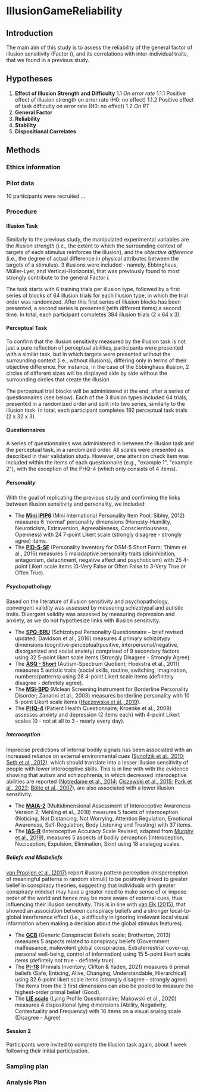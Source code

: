 # IllusionGameReliability

## Introduction 
The main aim of this study is to assess the reliability of the general factor of illusion sensitivity (Factor *i*), and its correlations with inter-individual traits, that we found in a previous study.

## Hypotheses

1. **Effect of Illusion Strength and Difficulty**
1.1 *On error rate*
1.1.1 Positive effect of illusion strength on error rate (H0: no effect)
1.1.2 Positive effect of task difficulty on error rate (H0: no effect)
1.2 *On RT*
2. **General Factor**
3. **Reliability**
4. **Stability**
5. **Dispositional Correlates**

## Methods

### Ethics information

### Pilot data

10 participants were recruited ...

### Procedure

#### Illusion Task

Similarly to the previous study, the manipulated experimental variables are the *illusion strength* (i.e., the extent to which the surrounding context of targets of each stimulus reinforces the illusion), and the *objective difference* (i.e., the degree of actual difference in physical attributes between the targets of a stimulus). 3 illusions were included - namely, Ebbinghaus, Müller-Lyer, and Vertical-Horizontal, that was previously found to most strongly contribute to the general Factor *i*.

The task starts with 6 training trials per illusion type, followed by a first series of blocks of 64 illusion trials for each illusion type, in which the trial order was randomized. After this first series of illusion blocks has been presented, a second series is presented (with different items) a second time. In total, each participant completes 384 illusion trials (2 x 64 x 3).

#### Perceptual Task

To confirm that the illusion sensitivity measured by the illusion task is not just a pure reflection of perceptual abilities, participants were presented with a similar task, but in which targets were presented without the surrounding context (i.e., without illusions), differing only in terms of their objective difference. For instance, in the case of the Ebbinghaus illusion, 2 circles of different sizes will be displayed side by side without the surrounding circles that create the illusion.

The perceptual trial blocks will be administered at the end, after a series of questionnaires (see below). Each of the 3 illusion types included 64 trials, presented in a randomized order and split into two series, similarly to the illusion task. In total, each participant completes 192 perceptual task trials (2 x 32 x 3).

#### Questionnaires

A series of questionnaires was administered in between the illusion task and the perceptual task, in a randomized order. All scales were presented as described in their validation study. However, one attention check item was included within the items of each questionnaire (e.g., "example 1", "example 2"), with the exception of the PHQ-4 (which only consists of 4 items).

##### Personality

With the goal of replicating the previous study and confirming the links between illusion sensitivity and personality, we included:

- The [**Mini IPIP6**](https://www.psychology.org.nz/journal-archive/Sibley-IPIP61.pdf) (Mini International Personality Item Pool; Sibley, 2012) measures 6 'normal' personality dimensions (Honesty-Humility, Neuroticism, Extraversion, Agreeableness, Conscientiousness, Openness) with 24 7-point Likert scale (strongly disagree - strongly agree) items.
- The [**PID-5-SF**](https://www.ncbi.nlm.nih.gov/pmc/articles/PMC5142430/) (Personality Inventory for DSM-5 Short Form; Thimm et al., 2016) measures 5 maladaptive personality traits (disinhibition, antagonism, detachment, negative affect and psychoticism) with 25 4-point Likert scale items (0-Very False or Often False to 3-Very True or Often True).

##### Psychopathology

Based on the literature of illusion sensitivity and psychopathology, convergent validity was assessed by measuring schizotypal and autistic traits. Divergent validity was assessed by measuring depression and anxiety, as we do not hypothesize links with illusion sensitivity.

- The [**SPQ-BRU**](https://www.ncbi.nlm.nih.gov/pmc/articles/PMC4834869/) (Schizotypal Personality Questionnaire – brief revised updated; Davidson et al., 2016) measures 4 primary schizotypy dimensions (cognitive-perceptual/positive, interpersonal/negative, disorganized and social anxiety) comprised of 9 secondary factors using 32 5-point likert scale items (Strongly Disagree - Strongly Agree).
- The [**ASQ - Short**](https://www.ncbi.nlm.nih.gov/pmc/articles/PMC3076581/) (Autism-Spectrum Quotient; Hoekstra et al., 2011) measures 5 autistic traits (social skills, routine, switching, imagination, numbers/patterns) using 28 4-point Likert scale items (definitely disagree - definitely agree).
- The [**MSI-BPD**](https://psycnet.apa.org/record/2004-10325-009) (Mclean Screening Instrument for Borderline Personality Disorder; Zanarini et al., 2003) measures borderline personality with 10 5-point Likert scale items ([Huczewska et al., 2019]( https://doi.org/10.5114/cipp.2019.89674)).
- The [**PHQ-4**](https://pubmed.ncbi.nlm.nih.gov/19996233/) (Patient Health Questionnaire; Kroenke et al., 2009) assesses anxiety and depression (2 items each) with 4-point Likert scales (0 - not at all to 3 - nearly every day).

##### Interoception

Imprecise predictions of internal bodily signals has been associated with an increased reliance on external environmental cues ([Synofzik et al., 2010](10.1093/brain/awp291); [Seth et al., 2012](10.3389/fpsyg.2011.00395)), which should translate into a lesser illusion sensitivity of people with lower interoceptive skills. This is in line with with the evidence showing that autism and schizophrenia, in which decreased interoceptive abilities are reported ([Notredame et al., 2014](https://doi.org/10.3389/fnint.2014.00063); [Ciszewski et al., 2015](http://dx.doi.org/10.12740/PP/27072); [Park et al., 2022](https://doi.org/10.1111/ejn.15739); [Bölte et al., 2007](10.1007/s10803-006-0231-x)), are also associated with a lower illusion sensitivity.

- The [**MAIA-2**](https://journals.plos.org/plosone/article?id=10.1371/journal.pone.0208034) (Multidimensional Assessment of Interoceptive Awareness Version 2; Mehling et al., 2018) measures 5 facets of interoception (Noticing, Not Distancing, Not Worrying, Attention Regulation, Emotional Awareness, Self-Regulation, Body Listening and Trusting) with 37 items.
- The [**IAS-R**](https://github.com/DominiqueMakowski/InteroceptiveAccuracyScale) (Interoceptive Accuracy Scale Revised; adapted from [Murphy et al., 2019](http://dx.doi.org/10.31234/osf.io/fqgu4)), measures 5 aspects of bodily perception (Interoception, Nociception, Expulsion, Elimination, Skin) using 18 analagog scales.

##### Beliefs and Misbeliefs

[van Prooijen et al. (2017)](https://onlinelibrary.wiley.com/doi/10.1002/ejsp.2331) report illusory pattern perception (misperception of meaningful patterns in random stimuli) to be positively linked to greater belief in conspiracy theories, suggesting that individuals with greater conspiracy mindset may have a greater need to make sense of or impose order of the world and hence may be more aware of external cues, thus influencing their illusion sensitivity. This is in line with [van Elk (2015)](https://journals.plos.org/plosone/article?id=10.1371/journal.pone.0130422#sec002), that showed an association between conspiracy beliefs and a stronger local-to-global interference effect (i.e., a difficulty in ignoring irrelevant local visual information when making a decision about the global stimulus features).


- The [**GCB**](https://doi.org/10.3389/fpsyg.2013.00279) (Generic Conspiracist Beliefs scale; Brotherton, 2013) measures 5 aspects related to conspiracy beliefs (Government malfeasance, malevolent global conspiracies, Extraterrestrial cover-up, personal well-being, control of information) using 15 5-point likert scale items (defintely not true - defintely true).
- The [**PI-18**](http://dx.doi.org/10.1037/pas0001055) (Primals Inventory; Clifton & Yaden, 2021) measures 6 primal beliefs (Safe, Enticing, Alive, Changing, Understandable, Hierarchical) using 32 6-point likert scale  items (strongly disagree - strongly agree). The items from the 3 first dimensions can also be pooled to measure the highest-order primal belief (Good).
- The [**LIE scale**](https://psyarxiv.com/t7s32/) (Lying Profile Questionnaire; Makowski et al., 2020) measures 4 dispositional lying dimensions (Ability, Negativity, Contextuality and Frequency) with 16 items on a visual analog scale (Disagree - Agree)


#### Session 2

Participants were invited to complete the illusion task again, about 1 week following their initial participation.

### Sampling plan

### Analysis Plan
